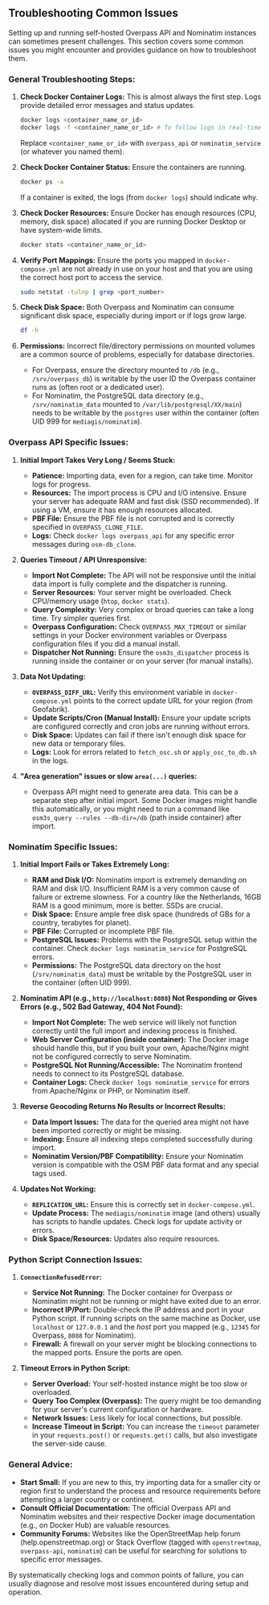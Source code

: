 ## Troubleshooting Common Issues

Setting up and running self-hosted Overpass API and Nominatim instances can sometimes present challenges. This section covers some common issues you might encounter and provides guidance on how to troubleshoot them.

### General Troubleshooting Steps:

1.  **Check Docker Container Logs:** This is almost always the first step. Logs provide detailed error messages and status updates.
    ```bash
    docker logs <container_name_or_id>
    docker logs -f <container_name_or_id> # To follow logs in real-time
    ```
    Replace `<container_name_or_id>` with `overpass_api` or `nominatim_service` (or whatever you named them).

2.  **Check Docker Container Status:** Ensure the containers are running.
    ```bash
    docker ps -a 
    ```
    If a container is exited, the logs (from `docker logs`) should indicate why.

3.  **Check Docker Resources:** Ensure Docker has enough resources (CPU, memory, disk space) allocated if you are running Docker Desktop or have system-wide limits.
    ```bash
    docker stats <container_name_or_id>
    ```

4.  **Verify Port Mappings:** Ensure the ports you mapped in `docker-compose.yml` are not already in use on your host and that you are using the correct host port to access the service.
    ```bash
    sudo netstat -tulnp | grep <port_number>
    ```

5.  **Check Disk Space:** Both Overpass and Nominatim can consume significant disk space, especially during import or if logs grow large.
    ```bash
    df -h
    ```

6.  **Permissions:** Incorrect file/directory permissions on mounted volumes are a common source of problems, especially for database directories.
    *   For Overpass, ensure the directory mounted to `/db` (e.g., `/srv/overpass_db`) is writable by the user ID the Overpass container runs as (often root or a dedicated user).
    *   For Nominatim, the PostgreSQL data directory (e.g., `/srv/nominatim_data` mounted to `/var/lib/postgresql/XX/main`) needs to be writable by the `postgres` user within the container (often UID 999 for `mediagis/nominatim`).

### Overpass API Specific Issues:

1.  **Initial Import Takes Very Long / Seems Stuck:**
    *   **Patience:** Importing data, even for a region, can take time. Monitor logs for progress.
    *   **Resources:** The import process is CPU and I/O intensive. Ensure your server has adequate RAM and fast disk (SSD recommended). If using a VM, ensure it has enough resources allocated.
    *   **PBF File:** Ensure the PBF file is not corrupted and is correctly specified in `OVERPASS_CLONE_FILE`.
    *   **Logs:** Check `docker logs overpass_api` for any specific error messages during `osm-db_clone`.

2.  **Queries Timeout / API Unresponsive:**
    *   **Import Not Complete:** The API will not be responsive until the initial data import is fully complete and the dispatcher is running.
    *   **Server Resources:** Your server might be overloaded. Check CPU/memory usage (`htop`, `docker stats`).
    *   **Query Complexity:** Very complex or broad queries can take a long time. Try simpler queries first.
    *   **Overpass Configuration:** Check `OVERPASS_MAX_TIMEOUT` or similar settings in your Docker environment variables or Overpass configuration files if you did a manual install.
    *   **Dispatcher Not Running:** Ensure the `osm3s_dispatcher` process is running inside the container or on your server (for manual installs).

3.  **Data Not Updating:**
    *   **`OVERPASS_DIFF_URL`:** Verify this environment variable in `docker-compose.yml` points to the correct update URL for your region (from Geofabrik).
    *   **Update Scripts/Cron (Manual Install):** Ensure your update scripts are configured correctly and cron jobs are running without errors.
    *   **Disk Space:** Updates can fail if there isn't enough disk space for new data or temporary files.
    *   **Logs:** Look for errors related to `fetch_osc.sh` or `apply_osc_to_db.sh` in the logs.

4.  **"Area generation" issues or slow `area(...)` queries:**
    *   Overpass API might need to generate area data. This can be a separate step after initial import. Some Docker images might handle this automatically, or you might need to run a command like `osm3s_query --rules --db-dir=/db` (path inside container) after import.

### Nominatim Specific Issues:

1.  **Initial Import Fails or Takes Extremely Long:**
    *   **RAM and Disk I/O:** Nominatim import is extremely demanding on RAM and disk I/O. Insufficient RAM is a very common cause of failure or extreme slowness. For a country like the Netherlands, 16GB RAM is a good minimum, more is better. SSDs are crucial.
    *   **Disk Space:** Ensure ample free disk space (hundreds of GBs for a country, terabytes for planet).
    *   **PBF File:** Corrupted or incomplete PBF file.
    *   **PostgreSQL Issues:** Problems with the PostgreSQL setup within the container. Check `docker logs nominatim_service` for PostgreSQL errors.
    *   **Permissions:** The PostgreSQL data directory on the host (`/srv/nominatim_data`) must be writable by the PostgreSQL user in the container (often UID 999).

2.  **Nominatim API (e.g., `http://localhost:8088`) Not Responding or Gives Errors (e.g., 502 Bad Gateway, 404 Not Found):**
    *   **Import Not Complete:** The web service will likely not function correctly until the full import and indexing process is finished.
    *   **Web Server Configuration (inside container):** The Docker image should handle this, but if you built your own, Apache/Nginx might not be configured correctly to serve Nominatim.
    *   **PostgreSQL Not Running/Accessible:** The Nominatim frontend needs to connect to its PostgreSQL database.
    *   **Container Logs:** Check `docker logs nominatim_service` for errors from Apache/Nginx or PHP, or Nominatim itself.

3.  **Reverse Geocoding Returns No Results or Incorrect Results:**
    *   **Data Import Issues:** The data for the queried area might not have been imported correctly or might be missing.
    *   **Indexing:** Ensure all indexing steps completed successfully during import.
    *   **Nominatim Version/PBF Compatibility:** Ensure your Nominatim version is compatible with the OSM PBF data format and any special tags used.

4.  **Updates Not Working:**
    *   **`REPLICATION_URL`:** Ensure this is correctly set in `docker-compose.yml`.
    *   **Update Process:** The `mediagis/nominatim` image (and others) usually has scripts to handle updates. Check logs for update activity or errors.
    *   **Disk Space/Resources:** Updates also require resources.

### Python Script Connection Issues:

1.  **`ConnectionRefusedError`:**
    *   **Service Not Running:** The Docker container for Overpass or Nominatim might not be running or might have exited due to an error.
    *   **Incorrect IP/Port:** Double-check the IP address and port in your Python script. If running scripts on the same machine as Docker, use `localhost` or `127.0.0.1` and the *host* port you mapped (e.g., `12345` for Overpass, `8088` for Nominatim).
    *   **Firewall:** A firewall on your server might be blocking connections to the mapped ports. Ensure the ports are open.

2.  **Timeout Errors in Python Script:**
    *   **Server Overload:** Your self-hosted instance might be too slow or overloaded.
    *   **Query Too Complex (Overpass):** The query might be too demanding for your server's current configuration or hardware.
    *   **Network Issues:** Less likely for local connections, but possible.
    *   **Increase Timeout in Script:** You can increase the `timeout` parameter in your `requests.post()` or `requests.get()` calls, but also investigate the server-side cause.

### General Advice:

*   **Start Small:** If you are new to this, try importing data for a smaller city or region first to understand the process and resource requirements before attempting a larger country or continent.
*   **Consult Official Documentation:** The official Overpass API and Nominatim websites and their respective Docker image documentation (e.g., on Docker Hub) are valuable resources.
*   **Community Forums:** Websites like the OpenStreetMap help forum (help.openstreetmap.org) or Stack Overflow (tagged with `openstreetmap`, `overpass-api`, `nominatim`) can be useful for searching for solutions to specific error messages.

By systematically checking logs and common points of failure, you can usually diagnose and resolve most issues encountered during setup and operation.
